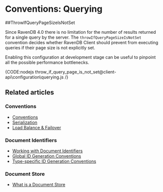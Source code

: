# Conventions: Querying

##ThrowIfQueryPageSizeIsNotSet

Since RavenDB 4.0 there is no limitation for the number of results returned for a single query by the server. The `throwIfQueryPageSizeIsNotSet` convention decides whether RavenDB Client
should prevent from executing queries if their page size is not explicitly set. 

Enabling this configuration at development stage can be useful to pinpoint all the possible performance bottlenecks.

{CODE:nodejs throw_if_query_page_is_not_set@client-api\configuration\querying.js /}


## Related articles

### Conventions

- [Conventions](../../client-api/configuration/conventions)
- [Serialization](../../client-api/configuration/serialization)
- [Load Balance & Failover](../../client-api/configuration/load-balance-and-failover)

### Document Identifiers

- [Working with Document Identifiers](../../client-api/document-identifiers/working-with-document-identifiers)
- [Global ID Generation Conventions](../../client-api/configuration/identifier-generation/global)
- [Type-specific ID Generation Conventions](../../client-api/configuration/identifier-generation/type-specific)

### Document Store

- [What is a Document Store](../../client-api/what-is-a-document-store)
